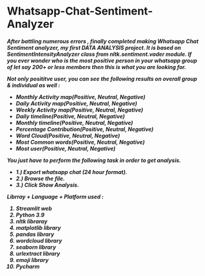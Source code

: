 # Whatsapp-Chat-Sentiment-Analyzer
<h5>After battling numerous errors , finally completed making Whatsapp Chat Sentiment analyzer, my first DATA ANALYSIS project. It is based on SentimentIntensityAnalyzer class from nltk.sentiment.vader module. 
If you ever wonder who is the most positive person in your whatsapp group of let say 200+ or less members then this is what you are looking for.

Not only posititve user, you can see the following results on overall group & individual as well :
<ul>
  <li>Monthly Activity map(Positive, Neutral, Negative)</li>
  <li>Daily Activity map(Positive, Neutral, Negative)</li>
  <li>Weekly Activity map(Positive, Neutral, Negative)</li>
  <li>Daily timeline(Positive, Neutral, Negative)</li>
  <li>Monthly timeline(Positive, Neutral, Negative)</li>
  <li>Percentage Contribution(Positive, Neutral, Negative)</li>
  <li>Word Cloud(Positive, Neutral, Negative)</li>
  <li>Most Common words(Positive, Neutral, Negative)</li>
  <li>Most user(Positive, Neutral, Negative)</li>
</ul>
You just have to perform the following task in order to get analysis.
<ul>
  <li>1.) Export whatsapp chat (24 hour format).</li>
  <li>2.) Browse the file.</li>
  <li>3.) Click Show Analysis.</li>
</ul>
Librray + Language + Platform used :
<ol>
  <li>Streamlit web</li>
  <li>Python 3.9</li>
  <li>nltk libraray</li>
  <li>matplotlib library</li>
  <li>pandas library</li>
  <li>wordcloud library</li>
  <li>seaborn library</li>
  <li>urlextract library</li>
  <li>emoji library</li>
  <li>Pycharm</li>
</ol>
</h5>
